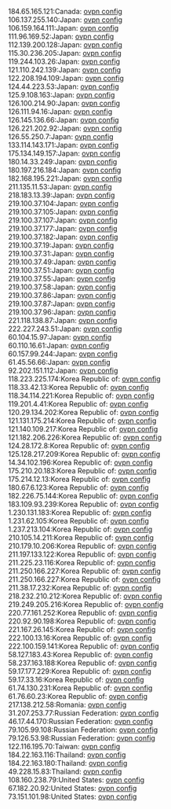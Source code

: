 184.65.165.121:Canada: [ovpn config](vpn/184_65_165_121.ovpn)  
106.137.255.140:Japan: [ovpn config](vpn/106_137_255_140.ovpn)  
106.159.164.111:Japan: [ovpn config](vpn/106_159_164_111.ovpn)  
111.96.169.52:Japan: [ovpn config](vpn/111_96_169_52.ovpn)  
112.139.200.128:Japan: [ovpn config](vpn/112_139_200_128.ovpn)  
115.30.236.205:Japan: [ovpn config](vpn/115_30_236_205.ovpn)  
119.244.103.26:Japan: [ovpn config](vpn/119_244_103_26.ovpn)  
121.110.242.139:Japan: [ovpn config](vpn/121_110_242_139.ovpn)  
122.208.194.109:Japan: [ovpn config](vpn/122_208_194_109.ovpn)  
124.44.223.53:Japan: [ovpn config](vpn/124_44_223_53.ovpn)  
125.9.108.163:Japan: [ovpn config](vpn/125_9_108_163.ovpn)  
126.100.214.90:Japan: [ovpn config](vpn/126_100_214_90.ovpn)  
126.111.94.16:Japan: [ovpn config](vpn/126_111_94_16.ovpn)  
126.145.136.66:Japan: [ovpn config](vpn/126_145_136_66.ovpn)  
126.221.202.92:Japan: [ovpn config](vpn/126_221_202_92.ovpn)  
126.55.250.7:Japan: [ovpn config](vpn/126_55_250_7.ovpn)  
133.114.143.171:Japan: [ovpn config](vpn/133_114_143_171.ovpn)  
175.134.149.157:Japan: [ovpn config](vpn/175_134_149_157.ovpn)  
180.14.33.249:Japan: [ovpn config](vpn/180_14_33_249.ovpn)  
180.197.216.184:Japan: [ovpn config](vpn/180_197_216_184.ovpn)  
182.168.195.221:Japan: [ovpn config](vpn/182_168_195_221.ovpn)  
211.135.11.53:Japan: [ovpn config](vpn/211_135_11_53.ovpn)  
218.183.13.39:Japan: [ovpn config](vpn/218_183_13_39.ovpn)  
219.100.37.104:Japan: [ovpn config](vpn/219_100_37_104.ovpn)  
219.100.37.105:Japan: [ovpn config](vpn/219_100_37_105.ovpn)  
219.100.37.107:Japan: [ovpn config](vpn/219_100_37_107.ovpn)  
219.100.37.177:Japan: [ovpn config](vpn/219_100_37_177.ovpn)  
219.100.37.182:Japan: [ovpn config](vpn/219_100_37_182.ovpn)  
219.100.37.19:Japan: [ovpn config](vpn/219_100_37_19.ovpn)  
219.100.37.31:Japan: [ovpn config](vpn/219_100_37_31.ovpn)  
219.100.37.49:Japan: [ovpn config](vpn/219_100_37_49.ovpn)  
219.100.37.51:Japan: [ovpn config](vpn/219_100_37_51.ovpn)  
219.100.37.55:Japan: [ovpn config](vpn/219_100_37_55.ovpn)  
219.100.37.58:Japan: [ovpn config](vpn/219_100_37_58.ovpn)  
219.100.37.86:Japan: [ovpn config](vpn/219_100_37_86.ovpn)  
219.100.37.87:Japan: [ovpn config](vpn/219_100_37_87.ovpn)  
219.100.37.96:Japan: [ovpn config](vpn/219_100_37_96.ovpn)  
221.118.138.87:Japan: [ovpn config](vpn/221_118_138_87.ovpn)  
222.227.243.51:Japan: [ovpn config](vpn/222_227_243_51.ovpn)  
60.104.15.97:Japan: [ovpn config](vpn/60_104_15_97.ovpn)  
60.110.16.61:Japan: [ovpn config](vpn/60_110_16_61.ovpn)  
60.157.99.244:Japan: [ovpn config](vpn/60_157_99_244.ovpn)  
61.45.56.66:Japan: [ovpn config](vpn/61_45_56_66.ovpn)  
92.202.151.112:Japan: [ovpn config](vpn/92_202_151_112.ovpn)  
118.223.225.174:Korea Republic of: [ovpn config](vpn/118_223_225_174.ovpn)  
118.33.42.13:Korea Republic of: [ovpn config](vpn/118_33_42_13.ovpn)  
118.34.114.221:Korea Republic of: [ovpn config](vpn/118_34_114_221.ovpn)  
119.201.4.41:Korea Republic of: [ovpn config](vpn/119_201_4_41.ovpn)  
120.29.134.202:Korea Republic of: [ovpn config](vpn/120_29_134_202.ovpn)  
121.131.175.214:Korea Republic of: [ovpn config](vpn/121_131_175_214.ovpn)  
121.140.109.217:Korea Republic of: [ovpn config](vpn/121_140_109_217.ovpn)  
121.182.206.226:Korea Republic of: [ovpn config](vpn/121_182_206_226.ovpn)  
124.28.172.8:Korea Republic of: [ovpn config](vpn/124_28_172_8.ovpn)  
125.128.217.209:Korea Republic of: [ovpn config](vpn/125_128_217_209.ovpn)  
14.34.102.196:Korea Republic of: [ovpn config](vpn/14_34_102_196.ovpn)  
175.210.20.183:Korea Republic of: [ovpn config](vpn/175_210_20_183.ovpn)  
175.214.12.13:Korea Republic of: [ovpn config](vpn/175_214_12_13.ovpn)  
180.67.6.123:Korea Republic of: [ovpn config](vpn/180_67_6_123.ovpn)  
182.226.75.144:Korea Republic of: [ovpn config](vpn/182_226_75_144.ovpn)  
183.109.93.239:Korea Republic of: [ovpn config](vpn/183_109_93_239.ovpn)  
1.230.131.183:Korea Republic of: [ovpn config](vpn/1_230_131_183.ovpn)  
1.231.62.105:Korea Republic of: [ovpn config](vpn/1_231_62_105.ovpn)  
1.237.213.104:Korea Republic of: [ovpn config](vpn/1_237_213_104.ovpn)  
210.105.14.211:Korea Republic of: [ovpn config](vpn/210_105_14_211.ovpn)  
210.179.10.206:Korea Republic of: [ovpn config](vpn/210_179_10_206.ovpn)  
211.197.133.122:Korea Republic of: [ovpn config](vpn/211_197_133_122.ovpn)  
211.225.23.116:Korea Republic of: [ovpn config](vpn/211_225_23_116.ovpn)  
211.250.166.227:Korea Republic of: [ovpn config](vpn/211_250_166_227.ovpn)  
211.250.166.227:Korea Republic of: [ovpn config](vpn/211_250_166_227.ovpn)  
211.38.17.232:Korea Republic of: [ovpn config](vpn/211_38_17_232.ovpn)  
218.232.210.212:Korea Republic of: [ovpn config](vpn/218_232_210_212.ovpn)  
219.249.205.216:Korea Republic of: [ovpn config](vpn/219_249_205_216.ovpn)  
220.77.161.252:Korea Republic of: [ovpn config](vpn/220_77_161_252.ovpn)  
220.92.90.198:Korea Republic of: [ovpn config](vpn/220_92_90_198.ovpn)  
221.167.26.145:Korea Republic of: [ovpn config](vpn/221_167_26_145.ovpn)  
222.100.13.16:Korea Republic of: [ovpn config](vpn/222_100_13_16.ovpn)  
222.100.159.141:Korea Republic of: [ovpn config](vpn/222_100_159_141.ovpn)  
58.127.183.43:Korea Republic of: [ovpn config](vpn/58_127_183_43.ovpn)  
58.237.163.188:Korea Republic of: [ovpn config](vpn/58_237_163_188.ovpn)  
59.17.177.229:Korea Republic of: [ovpn config](vpn/59_17_177_229.ovpn)  
59.17.33.16:Korea Republic of: [ovpn config](vpn/59_17_33_16.ovpn)  
61.74.130.231:Korea Republic of: [ovpn config](vpn/61_74_130_231.ovpn)  
61.76.60.23:Korea Republic of: [ovpn config](vpn/61_76_60_23.ovpn)  
217.138.212.58:Romania: [ovpn config](vpn/217_138_212_58.ovpn)  
31.207.253.77:Russian Federation: [ovpn config](vpn/31_207_253_77.ovpn)  
46.17.44.170:Russian Federation: [ovpn config](vpn/46_17_44_170.ovpn)  
79.105.99.108:Russian Federation: [ovpn config](vpn/79_105_99_108.ovpn)  
79.126.53.98:Russian Federation: [ovpn config](vpn/79_126_53_98.ovpn)  
122.116.195.70:Taiwan: [ovpn config](vpn/122_116_195_70.ovpn)  
184.22.163.116:Thailand: [ovpn config](vpn/184_22_163_116.ovpn)  
184.22.163.180:Thailand: [ovpn config](vpn/184_22_163_180.ovpn)  
49.228.15.83:Thailand: [ovpn config](vpn/49_228_15_83.ovpn)  
108.160.238.79:United States: [ovpn config](vpn/108_160_238_79.ovpn)  
67.182.20.92:United States: [ovpn config](vpn/67_182_20_92.ovpn)  
73.151.101.98:United States: [ovpn config](vpn/73_151_101_98.ovpn)  
